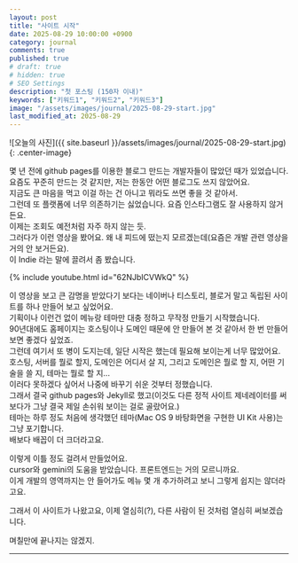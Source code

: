 ```yaml
---
layout: post
title: "사이트 시작"
date: 2025-08-29 10:00:00 +0900
category: journal
comments: true
published: true
# draft: true
# hidden: true
# SEO Settings
description: "첫 포스팅 (150자 이내)"
keywords: ["키워드1", "키워드2", "키워드3"]
image: "/assets/images/journal/2025-08-29-start.jpg"
last_modified_at: 2025-08-29
---
```


![오늘의 사진]({{ site.baseurl }}/assets/images/journal/2025-08-29-start.jpg){: .center-image}

몇 년 전에 github pages를 이용한 블로그 만드는 개발자들이 많았던 때가 있었습니다.  
요즘도 꾸준히 만드는 것 같지만, 저는 한동안 어떤 블로그도 쓰지 않았어요.  
지금도 큰 마음을 먹고 이걸 하는 건 아니고 뭐라도 쓰면 좋을 것 같아서.  
그런데 또 플랫폼에 너무 의존하기는 싫었습니다. 요즘 인스타그램도 잘 사용하지 않거든요.  
이제는 조회도 예전처럼 자주 하지 않는 듯.  
그러다가 이런 영상을 봤어요. 왜 내 피드에 떴는지 모르겠는데(요즘은 개발 관련 영상을 거의 안 보거든요).  
이 Indie 라는 말에 끌려서 좀 봤습니다.  

{% include youtube.html id="62NJbICVWkQ" %}

이 영상을 보고 큰 감명을 받았다기 보다는 네이버나 티스토리, 블로거 말고 독립된 사이트를 하나 만들어 보고 싶었어요.  
기획이나 이런건 없이 메뉴랑 테마만 대충 정하고 무작정 만들기 시작했습니다.  
90년대에도 홈페이지는 호스팅이나 도메인 때문에 안 만들어 본 것 같아서 한 번 만들어 보면 좋겠다 싶었죠.  
그런데 여기서 또 병이 도지는데, 일단 시작은 했는데 필요해 보이는게 너무 많았어요.  
호스팅, 서버를 뭘로 할지, 도메인은 어디서 살 지, 그리고 도메인은 뭘로 할 지, 어떤 기술을 쓸 지, 테마는 뭘로 할 지...  
이러다 못하겠다 싶어서 나중에 바꾸기 쉬운 것부터 정했습니다.  
그래서 결국 github pages와 Jekyll로 했고(이것도 다른 정적 사이트 제네레이터를 써보다가 그냥 결국 제일 손쉬워 보이는 걸로 골랐어요.)  
테마는 하루 정도 처음에 생각했던 테마(Mac OS 9 바탕화면을 구현한 UI Kit 사용)는 그냥 포기합니다.  
배보다 배꼽이 더 크더라고요.  

이렇게 이틀 정도 걸려서 만들었어요.  
cursor와 gemini의 도움을 받았습니다. 프론트엔드는 거의 모르니까요.  
이게 개발의 영역까지는 안 들어가도 메뉴 몇 개 추가하려고 보니 그렇게 쉽지는 않더라고요.  

그래서 이 사이트가 나왔고요, 이제 열심히(?), 다른 사람이 된 것처럼 열심히 써보겠습니다.  

며칠만에 끝나지는 않겠지.  

---

